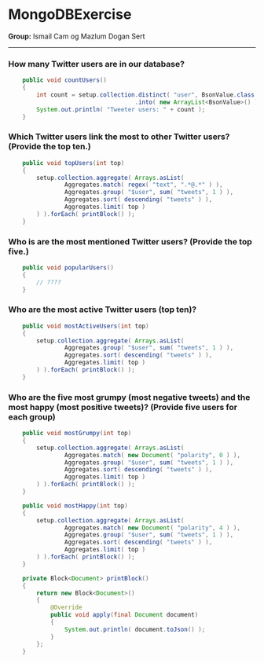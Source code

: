 <h1>MongoDBExercise</h1>
<p><b>Group:</b> Ismail Cam og Mazlum Dogan Sert</p>

<hr>

<h3>How many Twitter users are in our database?</h3>

```java
    public void countUsers()
    {
        int count = setup.collection.distinct( "user", BsonValue.class )
                                    .into( new ArrayList<BsonValue>() ).size();
        System.out.println( "Tweeter users: " + count );
    }
```


<h3>Which Twitter users link the most to other Twitter users? (Provide the top ten.)</h3>

```java
    public void topUsers(int top)
    {
        setup.collection.aggregate( Arrays.asList(
                Aggregates.match( regex( "text", ".*@.*" ) ),
                Aggregates.group( "$user", sum( "tweets", 1 ) ),
                Aggregates.sort( descending( "tweets" ) ),
                Aggregates.limit( top )
        ) ).forEach( printBlock() );
    }
```

<h3>Who is are the most mentioned Twitter users? (Provide the top five.)</h3>

```java
    public void popularUsers()
    {
        // ????
    }
```

<h3>Who are the most active Twitter users (top ten)?</h3>

```java
    public void mostActiveUsers(int top)
    {
        setup.collection.aggregate( Arrays.asList(
                Aggregates.group( "$user", sum( "tweets", 1 ) ),
                Aggregates.sort( descending( "tweets" ) ),
                Aggregates.limit( top )
        ) ).forEach( printBlock() );
    }
```

<h3>Who are the five most grumpy (most negative tweets) and the most happy (most positive tweets)? (Provide five users for each group)</h3>

```java
    public void mostGrumpy(int top)
    {
        setup.collection.aggregate( Arrays.asList(
                Aggregates.match( new Document( "polarity", 0 ) ),
                Aggregates.group( "$user", sum( "tweets", 1 ) ),
                Aggregates.sort( descending( "tweets" ) ),
                Aggregates.limit( top )
        ) ).forEach( printBlock() );
    }

    public void mostHappy(int top)
    {
        setup.collection.aggregate( Arrays.asList(
                Aggregates.match( new Document( "polarity", 4 ) ),
                Aggregates.group( "$user", sum( "tweets", 1 ) ),
                Aggregates.sort( descending( "tweets" ) ),
                Aggregates.limit( top )
        ) ).forEach( printBlock() );
    }
```

```java
    private Block<Document> printBlock()
    {
        return new Block<Document>()
        {
            @Override
            public void apply(final Document document)
            {
                System.out.println( document.toJson() );
            }
        };
    }
```
